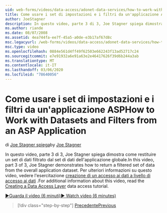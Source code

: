 ```yaml
---
uid: web-forms/videos/data-access/adonet-data-services/how-to-work-with-datasets-and-filters-from-an-asp-application
title: Come usare i set di impostazioni e i filtri da un'applicazione ASP | Microsoft Docs
author: JoeStagner
description: In questo video, parte 3 di 3, Joe Stagner spiega dimostra come restituire un set di dati filtrato dal set di dati dell'applicazione globale. Per informazioni aggiuntive ab...
ms.author: riande
ms.date: 08/07/2008
ms.assetid: 4ea744fa-ee7f-45a5-a0de-e3b17af67d8c
msc.legacyurl: /web-forms/videos/data-access/adonet-data-services/how-to-work-with-datasets-and-filters-from-an-asp-application
msc.type: video
ms.openlocfilehash: 0884e561d4ff49f62503e662243f13ad52717c24
ms.sourcegitcommit: e7e91932a6e91a63e2e46417626f39d6b244a3ab
ms.translationtype: MT
ms.contentlocale: it-IT
ms.lasthandoff: 03/06/2020
ms.locfileid: "78640056"
---
```

# <a name="how-to-work-with-datasets-and-filters-from-an-asp-application"></a><span data-ttu-id="68688-104">Come usare i set di impostazioni e i filtri da un'applicazione ASP</span><span class="sxs-lookup"><span data-stu-id="68688-104">How to Work with Datasets and Filters from an ASP Application</span></span>

<span data-ttu-id="68688-105">di [Joe Stagner spiega](https://github.com/JoeStagner)</span><span class="sxs-lookup"><span data-stu-id="68688-105">by [Joe Stagner](https://github.com/JoeStagner)</span></span>

<span data-ttu-id="68688-106">In questo video, parte 3 di 3, Joe Stagner spiega dimostra come restituire un set di dati filtrato dal set di dati dell'applicazione globale.</span><span class="sxs-lookup"><span data-stu-id="68688-106">In this video, part 3 of 3, Joe Stagner demonstrates how to return a filtered set of data from the overall application dataset.</span></span> <span data-ttu-id="68688-107">Per ulteriori informazioni su questo video, vedere l'esercitazione [creazione di un accesso ai dati a livello di accesso ai dati](../../../overview/data-access/introduction/creating-a-data-access-layer-vb.md) .</span><span class="sxs-lookup"><span data-stu-id="68688-107">For additional information about this video, read the [Creating a Data Access Layer](../../../overview/data-access/introduction/creating-a-data-access-layer-vb.md) data access tutorial.</span></span>

[<span data-ttu-id="68688-108">&#9654;Guarda il video (6 minuti)</span><span class="sxs-lookup"><span data-stu-id="68688-108">&#9654; Watch video (6 minutes)</span></span>](https://channel9.msdn.com/Blogs/ASP-NET-Site-Videos/how-to-work-with-datasets-and-filters-from-an-asp-application)

> [!div class="step-by-step"]
> [<span data-ttu-id="68688-109">Precedente</span><span class="sxs-lookup"><span data-stu-id="68688-109">Previous</span></span>](how-to-manually-bind-a-dataset-to-a-datagrid.md)
